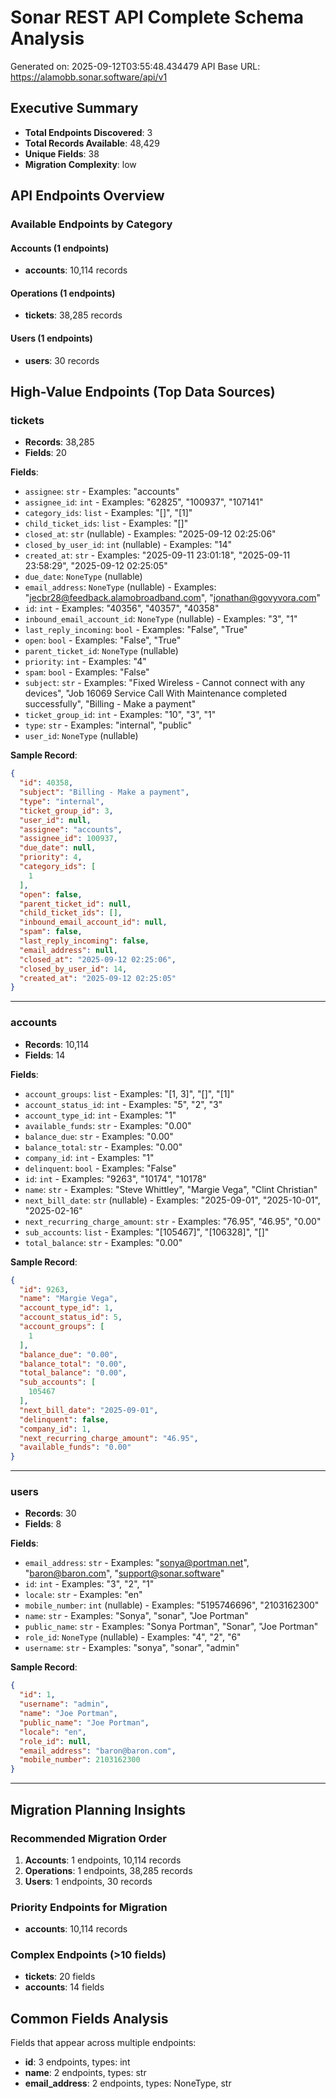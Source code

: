 # Sonar REST API Complete Schema Analysis

Generated on: 2025-09-12T03:55:48.434479
API Base URL: https://alamobb.sonar.software/api/v1

## Executive Summary

- **Total Endpoints Discovered**: 3
- **Total Records Available**: 48,429
- **Unique Fields**: 38
- **Migration Complexity**: low

## API Endpoints Overview

### Available Endpoints by Category


#### Accounts (1 endpoints)

- **accounts**: 10,114 records

#### Operations (1 endpoints)

- **tickets**: 38,285 records

#### Users (1 endpoints)

- **users**: 30 records

## High-Value Endpoints (Top Data Sources)


### tickets

- **Records**: 38,285
- **Fields**: 20

**Fields**:

- `assignee`: `str` - Examples: "accounts"
- `assignee_id`: `int` - Examples: "62825", "100937", "107141"
- `category_ids`: `list` - Examples: "[]", "[1]"
- `child_ticket_ids`: `list` - Examples: "[]"
- `closed_at`: `str` (nullable) - Examples: "2025-09-12 02:25:06"
- `closed_by_user_id`: `int` (nullable) - Examples: "14"
- `created_at`: `str` - Examples: "2025-09-11 23:01:18", "2025-09-11 23:58:29", "2025-09-12 02:25:05"
- `due_date`: `NoneType` (nullable)
- `email_address`: `NoneType` (nullable) - Examples: "jecbr28@feedback.alamobroadband.com", "jonathan@govyvora.com"
- `id`: `int` - Examples: "40356", "40357", "40358"
- `inbound_email_account_id`: `NoneType` (nullable) - Examples: "3", "1"
- `last_reply_incoming`: `bool` - Examples: "False", "True"
- `open`: `bool` - Examples: "False", "True"
- `parent_ticket_id`: `NoneType` (nullable)
- `priority`: `int` - Examples: "4"
- `spam`: `bool` - Examples: "False"
- `subject`: `str` - Examples: "Fixed Wireless - Cannot connect with any devices", "Job 16069 Service Call With Maintenance completed successfully", "Billing - Make a payment"
- `ticket_group_id`: `int` - Examples: "10", "3", "1"
- `type`: `str` - Examples: "internal", "public"
- `user_id`: `NoneType` (nullable)

**Sample Record**:
```json
{
  "id": 40358,
  "subject": "Billing - Make a payment",
  "type": "internal",
  "ticket_group_id": 3,
  "user_id": null,
  "assignee": "accounts",
  "assignee_id": 100937,
  "due_date": null,
  "priority": 4,
  "category_ids": [
    1
  ],
  "open": false,
  "parent_ticket_id": null,
  "child_ticket_ids": [],
  "inbound_email_account_id": null,
  "spam": false,
  "last_reply_incoming": false,
  "email_address": null,
  "closed_at": "2025-09-12 02:25:06",
  "closed_by_user_id": 14,
  "created_at": "2025-09-12 02:25:05"
}
```

---

### accounts

- **Records**: 10,114
- **Fields**: 14

**Fields**:

- `account_groups`: `list` - Examples: "[1, 3]", "[]", "[1]"
- `account_status_id`: `int` - Examples: "5", "2", "3"
- `account_type_id`: `int` - Examples: "1"
- `available_funds`: `str` - Examples: "0.00"
- `balance_due`: `str` - Examples: "0.00"
- `balance_total`: `str` - Examples: "0.00"
- `company_id`: `int` - Examples: "1"
- `delinquent`: `bool` - Examples: "False"
- `id`: `int` - Examples: "9263", "10174", "10178"
- `name`: `str` - Examples: "Steve Whittley", "Margie Vega", "Clint Christian"
- `next_bill_date`: `str` (nullable) - Examples: "2025-09-01", "2025-10-01", "2025-02-16"
- `next_recurring_charge_amount`: `str` - Examples: "76.95", "46.95", "0.00"
- `sub_accounts`: `list` - Examples: "[105467]", "[106328]", "[]"
- `total_balance`: `str` - Examples: "0.00"

**Sample Record**:
```json
{
  "id": 9263,
  "name": "Margie Vega",
  "account_type_id": 1,
  "account_status_id": 5,
  "account_groups": [
    1
  ],
  "balance_due": "0.00",
  "balance_total": "0.00",
  "total_balance": "0.00",
  "sub_accounts": [
    105467
  ],
  "next_bill_date": "2025-09-01",
  "delinquent": false,
  "company_id": 1,
  "next_recurring_charge_amount": "46.95",
  "available_funds": "0.00"
}
```

---

### users

- **Records**: 30
- **Fields**: 8

**Fields**:

- `email_address`: `str` - Examples: "sonya@portman.net", "baron@baron.com", "support@sonar.software"
- `id`: `int` - Examples: "3", "2", "1"
- `locale`: `str` - Examples: "en"
- `mobile_number`: `int` (nullable) - Examples: "5195746696", "2103162300"
- `name`: `str` - Examples: "Sonya", "sonar", "Joe Portman"
- `public_name`: `str` - Examples: "Sonya Portman", "Sonar", "Joe Portman"
- `role_id`: `NoneType` (nullable) - Examples: "4", "2", "6"
- `username`: `str` - Examples: "sonya", "sonar", "admin"

**Sample Record**:
```json
{
  "id": 1,
  "username": "admin",
  "name": "Joe Portman",
  "public_name": "Joe Portman",
  "locale": "en",
  "role_id": null,
  "email_address": "baron@baron.com",
  "mobile_number": 2103162300
}
```

---

## Migration Planning Insights

### Recommended Migration Order

1. **Accounts**: 1 endpoints, 10,114 records
6. **Operations**: 1 endpoints, 38,285 records
7. **Users**: 1 endpoints, 30 records

### Priority Endpoints for Migration

- **accounts**: 10,114 records

### Complex Endpoints (>10 fields)

- **tickets**: 20 fields
- **accounts**: 14 fields

## Common Fields Analysis

Fields that appear across multiple endpoints:

- **id**: 3 endpoints, types: int
- **name**: 2 endpoints, types: str
- **email_address**: 2 endpoints, types: NoneType, str
